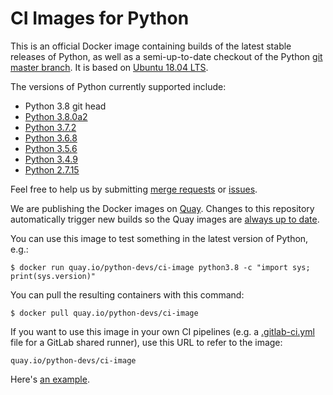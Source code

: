 # CI Images for Python

This is an official Docker image containing builds of the latest stable
releases of Python, as well as a semi-up-to-date checkout of the Python
[git master branch](https://github.com/python/cpython).  It is based on
[Ubuntu 18.04 LTS](http://releases.ubuntu.com/18.04/).

The versions of Python currently supported include:

* Python 3.8 git head
* [Python 3.8.0a2](https://www.python.org/downloads/release/python-380a2/)
* [Python 3.7.2](https://www.python.org/downloads/release/python-372/)
* [Python 3.6.8](https://www.python.org/downloads/release/python-368/)
* [Python 3.5.6](https://www.python.org/downloads/release/python-356/)
* [Python 3.4.9](https://www.python.org/downloads/release/python-349/)
* [Python 2.7.15](https://www.python.org/downloads/release/python-2715/)

Feel free to help us by submitting [merge
requests](https://gitlab.com/python-devs/ci-images/merge_requests) or
[issues](https://gitlab.com/python-devs/ci-images/issues).

We are publishing the Docker images on [Quay](https://quay.io). Changes to
this repository automatically trigger new builds so the Quay images are [always
up to date](https://quay.io/repository/python-devs/ci-image?tab=info).

You can use this image to test something in the latest version of Python,
e.g.:

```
$ docker run quay.io/python-devs/ci-image python3.8 -c "import sys; print(sys.version)"
```

You can pull the resulting containers with this command:

```
$ docker pull quay.io/python-devs/ci-image
```

If you want to use this image in your own CI pipelines (e.g. a
[.gitlab-ci.yml](https://gitlab.com/help/ci/yaml/README.md) file for a GitLab
shared runner), use this URL to refer to the image:

```
quay.io/python-devs/ci-image
```

Here's [an example](https://gitlab.com/python-devs/importlib_resources/blob/master/.gitlab-ci.yml).
